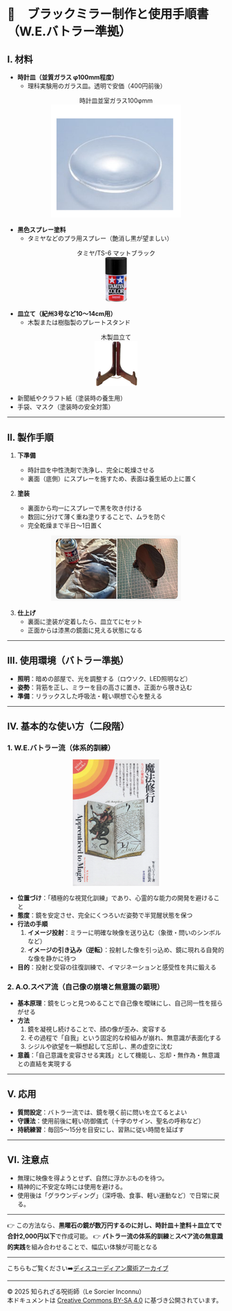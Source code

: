 # 🍏　ブラックミラー制作と使用手順書（W.E.バトラー準拠）

## Ⅰ. 材料
- **時計皿（並質ガラス φ100mm程度）**
  - 理科実験用のガラス皿。透明で安価（400円前後）
 
<div align="center">
時計皿並室ガラス100φmm<br>
<img src="black-mirror1.png" width="300">
<br>
</div>

- **黒色スプレー塗料**
  - タミヤなどのプラ用スプレー（艶消し黒が望ましい）
    
 <div align="center">
タミヤ/TS-6 マットブラック<br>
<img src="tamiya2.png" width="50">
<br>
</div>

- **皿立て（紀州3号など10〜14cm用）**
  - 木製または樹脂製のプレートスタンド
 
 <div align="center">
木製皿立て<br>
<img src="saratate.png" width="100">
<br>
</div>

- 新聞紙やクラフト紙（塗装時の養生用）
- 手袋、マスク（塗装時の安全対策）

---

## Ⅱ. 製作手順
1. **下準備**
   - 時計皿を中性洗剤で洗浄し、完全に乾燥させる
   - 裏面（底側）にスプレーを施すため、表面は養生紙の上に置く

2. **塗装**
   - 裏面から均一にスプレーで黒を吹き付ける
   - 数回に分けて薄く重ね塗りすることで、ムラを防ぐ
   - 完全乾燥まで半日～1日置く

<div align="center">
<img src="paint.png" width="300">
<br>
</div>

3. **仕上げ**
   - 裏面に塗装が定着したら、皿立てにセット
   - 正面からは漆黒の鏡面に見える状態になる

---

## Ⅲ. 使用環境（バトラー準拠）
- **照明**：暗めの部屋で、光を調整する（ロウソク、LED照明など）
- **姿勢**：背筋を正し、ミラーを目の高さに置き、正面から覗き込む
- **準備**：リラックスした呼吸法・軽い瞑想で心を整える

---

## Ⅳ. 基本的な使い方（二段階）

### 1. W.E.バトラー流（体系的訓練）

 <div align="center">
<img src="w-e-buttler.png" width="200">
<br>
</div>

- **位置づけ**：「積極的な視覚化訓練」であり、心霊的な能力の開発を避けること
- **態度**：鏡を安定させ、完全にくつろいだ姿勢で半覚醒状態を保つ
- **行法の手順**
  1. **イメージ投射**：ミラーに明確な映像を送り込む（象徴・問いのシンボルなど）
  2. **イメージの引き込み（逆転）**：投射した像を引っ込め、鏡に現れる自発的な像を静かに待つ
- **目的**：投射と受容の往復訓練で、イマジネーションと感受性を共に鍛える

### 2. A.O.スペア流（自己像の崩壊と無意識の顕現）
- **基本原理**：鏡をじっと見つめることで自己像を曖昧にし、自己同一性を揺らがせる
- **方法**
  1. 鏡を凝視し続けることで、顔の像が歪み、変容する
  2. その過程で「自我」という固定的な枠組みが崩れ、無意識が表面化する
  3. シジルや欲望を一瞬想起して忘却し、黒の虚空に沈む
- **意義**：「自己意識を変容させる実践」として機能し、忘却・無作為・無意識との直結を実現する

---

## Ⅴ. 応用
- **質問設定**：バトラー流では、鏡を覗く前に問いを立てるとよい
- **守護法**：使用前後に軽い防御儀式（十字のサイン、聖名の呼称など）
- **持続練習**：毎回5〜15分を目安にし、習熟に従い時間を延ばす

---

## Ⅵ. 注意点
- 無理に映像を得ようとせず、自然に浮かぶものを待つ。
- 精神的に不安定な時には使用を避ける。
- 使用後は「グラウンディング」（深呼吸、食事、軽い運動など）で日常に戻る。

---

👉 この方法なら、**黒曜石の鏡が数万円するのに対し、時計皿＋塗料＋皿立てで合計2,000円以下**で作成可能。 
👉 **バトラー流の体系的訓練**と**スペア流の無意識的実践**を組み合わせることで、幅広い体験が可能となる

---

こちらもご覧ください➡️[ディスコーディアン魔術アーカイブ](https://github.com/ravensgate-tux/Discordianism_ksc/blob/main/README.md)

---
© 2025 知られざる呪術師（Le Sorcier Inconnu）  
本ドキュメントは [Creative Commons BY-SA 4.0](https://creativecommons.org/licenses/by-sa/4.0/deed.ja) に基づき公開されています。
